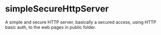 # simpleSecureHttpServer
A simple and secure HTTP server, basically a secured access, using HTTP basic auth, to the web pages in public folder.
